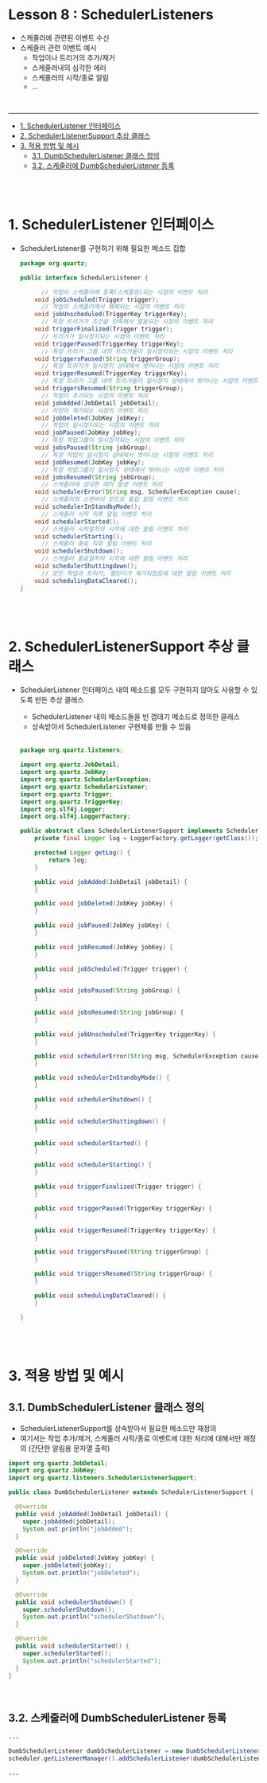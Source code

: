 # Lesson 8 : SchedulerListeners

- 스케줄러에 관련된 이벤트 수신
- 스케줄러 관련 이벤트 예시
  - 작업이나 트리거의 추가/제거
  - 스케줄러내의 심각한 에러
  - 스케줄러의 시작/종료 알림
  - ...

<br>

---

- [1. SchedulerListener 인터페이스](#1-schedulerlistener-인터페이스)
- [2. SchedulerListenerSupport 추상 클래스](#2-schedulerlistenersupport-추상-클래스)
- [3. 적용 방법 및 예시](#3-적용-방법-및-예시)
  - [3.1. DumbSchedulerListener 클래스 정의](#31-dumbschedulerlistener-클래스-정의)
  - [3.2. 스케줄러에 DumbSchedulerListener 등록](#32-스케줄러에-dumbschedulerlistener-등록)

<br><br>

# 1. SchedulerListener 인터페이스

- SchedulerListener를 구현하기 위해 필요한 메소드 집합

  ```java
  package org.quartz;

  public interface SchedulerListener {

  		// 작업이 스케줄러에 등록(스케줄링)되는 시점의 이벤트 처리
      void jobScheduled(Trigger trigger);
  		// 작업이 스케줄러에서 해제되는 시점의 이벤트 처리
      void jobUnscheduled(TriggerKey triggerKey);
  		// 특정 트리거가 조건을 만족해서 발동되는 시점의 이벤트 처리
      void triggerFinalized(Trigger trigger);
  		// 트리거가 일시정지되는 시점의 이벤트 처리
      void triggerPaused(TriggerKey triggerKey);
  		// 특정 트리거 그룹 내의 트리거들이 일시정지되는 시점의 이벤트 처리
      void triggersPaused(String triggerGroup);
  		// 특정 트리거가 일시정지 상태에서 벗어나는 시점의 이벤트 처리
      void triggerResumed(TriggerKey triggerKey);
  		// 특정 트리거 그룹 내의 트리거들이 일시정지 상태에서 벗어나는 시점의 이벤트 처리
      void triggersResumed(String triggerGroup);
  		// 작업이 추가되는 시점의 이벤트 처리
      void jobAdded(JobDetail jobDetail);
  		// 작업이 제거되는 시점의 이벤트 처리
      void jobDeleted(JobKey jobKey);
  		// 작업이 일시정지되는 시점의 이벤트 처리
      void jobPaused(JobKey jobKey);
  		// 특정 작업그룹이 일시정지되는 시점의 이벤트 처리
      void jobsPaused(String jobGroup);
  		// 특정 작업이 일시정지 상태에서 벗어나는 시점의 이벤트 처리
      void jobResumed(JobKey jobKey);
  		// 특정 작업그룹이 일시정지 상태에서 벗어나는 시점의 이벤트 처리
      void jobsResumed(String jobGroup);
  		// 스케줄러에 심각한 에러 발생 이벤트 처리
      void schedulerError(String msg, SchedulerException cause);
  		// 스케줄러의 스탠바이 모드로 돌입 알림 이벤트 처리
      void schedulerInStandbyMode();
  		// 스케줄러 시작 직후 알림 이벤트 처리
      void schedulerStarted();
  		// 스케줄러 시작절차의 시작에 대한 알림 이벤트 처리
      void schedulerStarting();
  		// 스케줄러 종료 직후 알림 이벤트 처리
      void schedulerShutdown();
  		// 스케줄러 종료절차의 시작에 대한 알림 이벤트 처리
      void schedulerShuttingdown();
  		// 모든 작업과 트리거, 캘린더가 제거되었음에 대한 알림 이벤트 처리
      void schedulingDataCleared();
  }
  ```

<br><br>

# 2. SchedulerListenerSupport 추상 클래스

- SchedulerListener 인터페이스 내의 메소드를 모두 구현하지 않아도 사용할 수 있도록 만든 추상 클래스

  - SchedulerListener 내의 메소드들을 빈 껍데기 메소드로 정의한 클래스
  - 상속받아서 SchedulerListener 구현체를 만들 수 있음

  <br>

  ```java
  package org.quartz.listeners;

  import org.quartz.JobDetail;
  import org.quartz.JobKey;
  import org.quartz.SchedulerException;
  import org.quartz.SchedulerListener;
  import org.quartz.Trigger;
  import org.quartz.TriggerKey;
  import org.slf4j.Logger;
  import org.slf4j.LoggerFactory;

  public abstract class SchedulerListenerSupport implements SchedulerListener {
      private final Logger log = LoggerFactory.getLogger(getClass());

      protected Logger getLog() {
          return log;
      }

      public void jobAdded(JobDetail jobDetail) {
      }

      public void jobDeleted(JobKey jobKey) {
      }

      public void jobPaused(JobKey jobKey) {
      }

      public void jobResumed(JobKey jobKey) {
      }

      public void jobScheduled(Trigger trigger) {
      }

      public void jobsPaused(String jobGroup) {
      }

      public void jobsResumed(String jobGroup) {
      }

      public void jobUnscheduled(TriggerKey triggerKey) {
      }

      public void schedulerError(String msg, SchedulerException cause) {
      }

      public void schedulerInStandbyMode() {
      }

      public void schedulerShutdown() {
      }

      public void schedulerShuttingdown() {
      }

      public void schedulerStarted() {
      }

      public void schedulerStarting() {
      }

      public void triggerFinalized(Trigger trigger) {
      }

      public void triggerPaused(TriggerKey triggerKey) {
      }

      public void triggerResumed(TriggerKey triggerKey) {
      }

      public void triggersPaused(String triggerGroup) {
      }

      public void triggersResumed(String triggerGroup) {
      }

      public void schedulingDataCleared() {
      }

  }
  ```

<br><br>

# 3. 적용 방법 및 예시

## 3.1. DumbSchedulerListener 클래스 정의

- SchedulerListenerSupport를 상속받아서 필요한 메소드만 재정의
- 여기서는 작업 추가/제거, 스케줄러 시작/종료 이벤트에 대한 처리에 대해서만 재정의 (간단한 알림용 문자열 출력)

```java
import org.quartz.JobDetail;
import org.quartz.JobKey;
import org.quartz.listeners.SchedulerListenerSupport;

public class DumbSchedulerListener extends SchedulerListenerSupport {

  @Override
  public void jobAdded(JobDetail jobDetail) {
    super.jobAdded(jobDetail);
    System.out.println("jobAdded");
  }

  @Override
  public void jobDeleted(JobKey jobKey) {
    super.jobDeleted(jobKey);
    System.out.println("jobDeleted");
  }

  @Override
  public void schedulerShutdown() {
    super.schedulerShutdown();
    System.out.println("schedulerShutdown");
  }

  @Override
  public void schedulerStarted() {
    super.schedulerStarted();
    System.out.println("schedulerStarted");
  }
}
```

<br>

## 3.2. 스케줄러에 DumbSchedulerListener 등록

```java
...

DumbSchedulerListener dumbSchedulerListener = new DumbSchedulerListener();
scheduler.getListenerManager().addSchedulerListener(dumbSchedulerListener);

...
```
